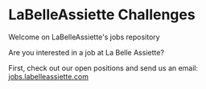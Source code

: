 # LaBelleAssiette Challenges

Welcome on LaBelleAssiette's jobs repository

Are you interested in a job at La Belle Assiette?

First, check out our open positions and send us an email: [jobs.labelleassiette.com](http://jobs.labelleassiette.com)
